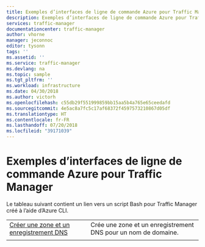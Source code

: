 ```yaml
---
title: Exemples d’interfaces de ligne de commande Azure pour Traffic Manager | Microsoft Docs
description: Exemples d’interfaces de ligne de commande Azure pour Traffic Manager
services: traffic-manager
documentationcenter: traffic-manager
author: vhorne
manager: jeconnoc
editor: tysonn
tags: ''
ms.assetid: ''
ms.service: traffic-manager
ms.devlang: na
ms.topic: sample
ms.tgt_pltfrm: ''
ms.workload: infrastructure
ms.date: 04/30/2018
ms.author: victorh
ms.openlocfilehash: c55db29f551999859bb15aa5b4a765e65ceedafd
ms.sourcegitcommit: 4e5ac8a7fc5c17af68372f4597573210867d05df
ms.translationtype: HT
ms.contentlocale: fr-FR
ms.lasthandoff: 07/20/2018
ms.locfileid: "39171039"
---
```

# <a name="azure-cli-samples-for-traffic-manager"></a>Exemples d’interfaces de ligne de commande Azure pour Traffic Manager

Le tableau suivant contient un lien vers un script Bash pour Traffic Manager créé à l’aide d’Azure CLI.

| | |
|-|-|
| [Créer une zone et un enregistrement DNS](./scripts/traffic-manager-cli-create-dns-zone-record.md) | Crée une zone et un enregistrement DNS pour un nom de domaine. |
| | |


